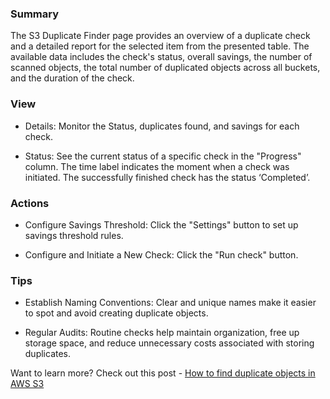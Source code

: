 ### **Summary**

The S3 Duplicate Finder page provides an overview of a duplicate check and a detailed report for the selected item from the presented table. The available data includes the check's status, overall savings, the number of scanned objects, the total number of duplicated objects across all buckets, and the duration of the check.

### **View**

- Details: Monitor the Status, duplicates found, and savings for each check. 

- Status: See the current status of a specific check in the "Progress" column. The time label indicates the moment when a check was initiated. The successfully finished check has the status ‘Completed’.

### **Actions**

- Configure Savings Threshold: Click the "Settings" button to set up savings threshold rules.

- Configure and Initiate a New Check: Click the "Run check" button.

### **Tips**

- Establish Naming Conventions: Clear and unique names make it easier to spot and avoid creating duplicate objects.

- Regular Audits: Routine checks help maintain organization, free up storage space, and reduce unnecessary costs associated with storing duplicates.

Want to learn more? Check out this post - [How to find duplicate objects in AWS S3](https://hystax.com/how-to-find-duplicate-objects-in-aws-s3/)